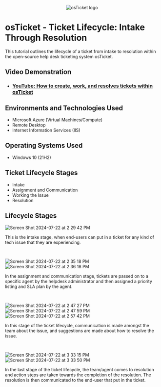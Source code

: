 <p align="center">
<img src="https://i.imgur.com/Clzj7Xs.png" alt="osTicket logo"/>
</p>

<h1>osTicket - Ticket Lifecycle: Intake Through Resolution</h1>
This tutorial outlines the lifecycle of a ticket from intake to resolution within the open-source help desk ticketing system osTicket.<br />


<h2>Video Demonstration</h2>

- ### [YouTube: How to create, work, and resolves tickets within osTicket](https://www.youtube.com/watch?v=Vef32eA6rnE)

<h2>Environments and Technologies Used</h2>

- Microsoft Azure (Virtual Machines/Compute)
- Remote Desktop
- Internet Information Services (IIS)

<h2>Operating Systems Used </h2>

- Windows 10</b> (21H2)

<h2>Ticket Lifecycle Stages</h2>

- Intake
- Assignment and Communication
- Working the Issue
- Resolution

<h2>Lifecycle Stages</h2>

<p>
  
![Screen Shot 2024-07-22 at 2 29 42 PM](https://github.com/user-attachments/assets/e1004e0e-c274-4534-be6b-fbd348cd4b29)

</p>
<p>
This is the intake stage, when end-users can put in a ticket for any kind of tech issue that they are experiencing.
</p>
<br />



<p>
  
![Screen Shot 2024-07-22 at 2 35 18 PM](https://github.com/user-attachments/assets/ebae9d51-00e6-4ccc-a4b5-0ec1c26bbd1c)
![Screen Shot 2024-07-22 at 2 36 18 PM](https://github.com/user-attachments/assets/9205e1f9-b6ff-4424-8ef1-ae6dccd8e8fb)

</p>
<p>
In the assignment and communication stage, tickets are passed on to a specific agent by the helpdesk administrator and then assigned a priority listing and SLA plan by the agent.
</p>
<br />



<p>
  
![Screen Shot 2024-07-22 at 2 47 27 PM](https://github.com/user-attachments/assets/f8620165-2a66-4ac1-bdfa-d091783c2a01)
![Screen Shot 2024-07-22 at 2 47 59 PM](https://github.com/user-attachments/assets/b11bdc90-fcff-4e72-a6f2-2f14049a168a)
![Screen Shot 2024-07-22 at 2 57 42 PM](https://github.com/user-attachments/assets/8a0a9036-08f8-46d0-a173-c064923205ed)

</p>
<p>
In this stage of the ticket lifecycle, communication is made amongst the team about the issue, and suggestions are made about how to resolve the issue.
</p>
<br />



<p>
  
![Screen Shot 2024-07-22 at 3 33 15 PM](https://github.com/user-attachments/assets/53de8206-9aa6-42bf-8d6b-dd11ee4c30bb)
![Screen Shot 2024-07-22 at 3 33 50 PM](https://github.com/user-attachments/assets/1b079a9b-6639-481e-91df-cc39180b3d62)

</p>
<p>
In the last stage of the ticket lifecycle, the team/agent comes to resolution and action steps are taken towards the completion of the resolution.  The resolution is then communicated to the end-user that put in the ticket.
</p>
<br />
